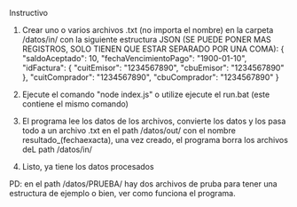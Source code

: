 Instructivo
1. Crear uno o varios archivos .txt (no importa el nombre) en la carpeta /datos/in/ con la siguiente estructura JSON (SE PUEDE PONER MAS REGISTROS, SOLO TIENEN QUE ESTAR SEPARADO POR UNA COMA): 
  {
      "saldoAceptado": 10,
      "fechaVencimientoPago": "1900-01-10",
      "idFactura": {
          "cuitEmisor": "1234567890",
          "cbuEmisor": "1234567890"
      },
      "cuitComprador": "1234567890",
      "cbuComprador": "1234567890"
  }

2. Ejecute el comando "node index.js" o utilize ejecute el run.bat (este contiene el mismo comando)
3. El programa lee los datos de los archivos, convierte los datos y los pasa todo a un archivo .txt en el path /datos/out/ con el nombre resultado_(fechaexacta), una vez creado, el programa borra los archivos deL path /datos/in/
4. Listo, ya tiene los datos procesados

PD: en el path /datos/PRUEBA/ hay dos archivos de pruba para tener una estructura de ejemplo o bien, ver como funciona el programa.
